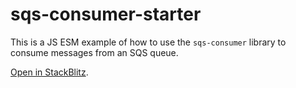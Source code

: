 # sqs-consumer-starter

This is a JS ESM example of how to use the `sqs-consumer` library to consume messages from an SQS queue.

[Open in StackBlitz](https://stackblitz.com/github/bbc/sqs-consumer-starter/tree/main/examples/js-esm).

